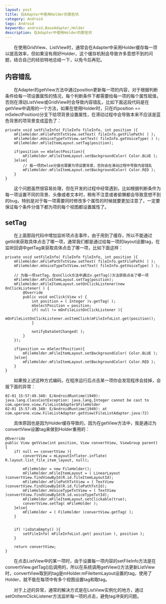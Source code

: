 ```yaml
---
layout: post
title: 在Adapter中使用Holder的那些坑
category: Android
tags: Android
keywords: android,BaseAdapter,Holder
description: 在Adapter中使用Holder的那些坑
---
```


&emsp;&emsp;在使用GridView、ListView时，通常会在Adapter中采用Holder缓存每一项以提高效率，但如果没有用好Holder，这个缓存机制会导致许多意想不到的问题，结合自己的经验特地总结一下，以免今后再犯。

## 内容错乱

&emsp;&emsp;在Adapter的getView方法中通过position更新每一项的内容，对于根据判断条件给每一项设置属性的情况，每个判断条件下都需要给每一项的每个属性赋值，否则在滑动ListView或GridView时会导致内容错乱，比如下面这段代码是在getView中调用的一个方法，如果在使用Holder时，只在if(position == mSelectPosition)分支下给项背景设置属性，在滑动过程中会导致本来不应该是蓝色背景的项背景变成蓝色了：

	private void setFileInfo( FileInfo fileInfo, int position ){
		mFileHolder.mFilePathTxtView.setText( fileInfo.getFilePath( ) );
		mFileHolder.mVoiceTypeTxtView.setText( fileInfo.getVoiceType( ) );
		mFileHolder.mFileItemLayout.setTag(position);
		
		if(position == mSelectPosition){
			mFileHolder.mFileItemLayout.setBackgroundColor( Color.BLUE );
		}else{
			// 每一项的else分值也需要为项设置背景，否则会在滑动过程中导致内容错乱
			mFileHolder.mFileItemLayout.setBackgroundColor( Color.RED );
		}
	}

&emsp;&emsp;这个问题虽然很容易处理，但在开发的过程中经常遇到，比如根据判断条件为每一项设置不同的背景、头像或者文本时，稍有不注意或者偷懒都会导致意想不到的bug，特别是对于每一项需要同时修改多个属性的时候就要更加注意了，一定要保证每个条件分值下都为项的每个视图都设置属性了。

## setTag
&emsp;&emsp;在上面那段代码中增加监听项点击事件，由于用到了缓存，所以不能通过getId来获取具体点击了哪一项，通常我们都是通过给每一项的layout设置tag，在监听回调中getTag来获取具体点击了哪一项，比如下面这样：

	private void setFileInfo( FileInfo fileInfo, int position ){
		mFileHolder.mFilePathTxtView.setText( fileInfo.getFilePath( ) );
		mFileHolder.mVoiceTypeTxtView.setText( fileInfo.getVoiceType( ) );

		// 为每一项setTag，在onClick方法中通过v.getTag()方法获取点击了哪一项
		mFileHolder.mFileItemLayout.setTag(position);
		mFileHolder.mFileItemLayout.setOnClickListener(new OnClickListener( ) {
			@Override
			public void onClick(View v) {
				int position = ( Integer )v.getTag( );
				mSelectPosition = position;
				if( null != mOnFileListOnClickListener ){
					mOnFileListOnClickListener.onItemClick(mFileInfoList.get(position));
				}
				
				notifyDataSetChanged( );
			}
		});
		
		if(position == mSelectPosition){
			mFileHolder.mFileItemLayout.setBackgroundColor( Color.BLUE );
		}else{
			mFileHolder.mFileItemLayout.setBackgroundColor( Color.RED );
		}
	}

&emsp;&emsp;如果按上述这种方式编码，在程序运行后点击某一项你会发现程序会挂掉，会报下面的异常：

	02-01 15:57:49.340: E/AndroidRuntime(1949): java.lang.ClassCastException: java.lang.Integer cannot be cast to com.uperone.view.FileListAdapter$FileHolder
	02-01 15:57:49.340: E/AndroidRuntime(1949): at com.uperone.view.FileListAdapter.getView(FileListAdapter.java:72)

&emsp;&emsp;具体原因也是因为Holder缓存导致的，因为在getView方法中，我是通过为convertView设置tag来做到Holder重用的：
	
	@Override
	public View getView(int position, View convertView, ViewGroup parent) {
		if( null == convertView ){
			convertView = mLayoutInflater.inflate( R.layout.list_file_item_layout, null);
			
			mFileHolder = new FileHolder();
			mFileHolder.mFileItemLayout = ( LinearLayout )convertView.findViewById(R.id.fileItemLayoutId);
			mFileHolder.mFilePathTxtView = ( TextView )convertView.findViewById(R.id.filePathTxtId);
			mFileHolder.mVoiceTypeTxtView = ( TextView )convertView.findViewById(R.id.voiceTypeTxtId);
			mFileHolder.mFileItemLayout.setClickable(true);
			convertView.setTag( mFileHolder );
		}else{
			mFileHolder = ( FileHolder )convertView.getTag( );
		}
		
		
		if( !isDataEmpty() ){
			setFileInfo( mFileInfoList.get( position ), position );
		}
		
		return convertView;
	}

&emsp;&emsp;在点击ListView中的某一项时，由于设置每一项内容的setFileInfo方法是在convertView.getTag()后调用的，所以在系统调用getView()方法更新ListView时，convertView取到的tag是mHolder.mFileItemLayout设置的tag，使用了Holder，就不能在每项中有多个视图设置tag和取tag。

&emsp;&emsp;对于上述的异常，通常的解决方式是在ListView实例化的地方，通过setOnItemClickListener方法监听每一项的点击，避免tag冲突的问题。







